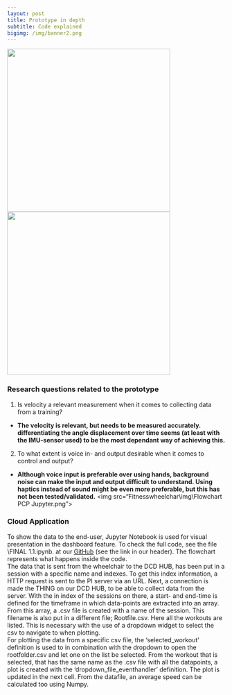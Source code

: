 ```yaml
---
layout: post
title: Prototype in depth
subtitle: Code explained
bigimg: /img/banner2.png
---
```

<html>
<div class="row get-started-wrap">
<img src="\Fitnesswheelchair\img\rolstoel.jpg" width="376"> <img src="\Fitnesswheelchair\img\arduinonono.jpg" width="376">
</div>
</html>

### Research questions related to the prototype
1. Is velocity a relevant measurement when it comes to collecting data from a training?  
  - <b>The velocity is relevant, but needs to be measured accurately. differentiating the angle displacement over time seems (at least with the IMU-sensor used) to be the most dependant way of achieving this. </b><br>
2. To what extent is voice in- and output desirable when it comes to control and output?  
  - <b>Although voice input is preferable over using hands, background noise can make the input and output difficult to understand. Using haptics instead of sound might be even more preferable, but this has not been tested/validated.</b>
<img src=“Fitnesswheelchar\img\Flowchart PCP Jupyter.png”>

### Cloud Application

  To show the data to the end-user, Jupyter Notebook is used for visual presentation in the dashboard feature. To check the full code, see the file \FINAL 1.1.ipynb. at our <a href="https://github.com/PaklongC/Fitnesswheelchair/blob/master/FINAL%201.1.ipynb">GitHub</a> (see the link in our header). The flowchart represents what happens inside the code. <br>
  The data that is sent from the wheelchair to the DCD HUB, has been put in a session with a specific name and indexes. To get this index information, a HTTP request is sent to the PI server via an URL.
  Next, a connection is made the THING on our DCD HUB, to be able to collect data from the server. With the in index of the sessions on there, a start- and end-time is defined for the timeframe in which data-points are extracted into an array. <br>
  From this array, a .csv file is created with a name of the session. This filename is also put in a different file; Rootfile.csv. Here all the workouts are listed. This is necessary with the use of a dropdown widget to select the csv to navigate to when plotting. <br>
  For plotting the data from a specific csv file, the ‘selected_workout’ definition is used to in combination with the dropdown to open the rootfolder.csv and let one on the list be selected. From the workout that is selected, that has the same name as the .csv file with all the datapoints, a plot is created with the ‘dropdown_file_eventhandler’ definition. The plot is updated in the next cell. From the datafile, an average speed can be calculated too using Numpy.
